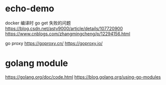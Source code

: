 # echo-demo

docker 编译时 go get 失败的问题
https://blog.csdn.net/asty9000/article/details/107720900
https://www.cnblogs.com/zhangmingcheng/p/12294156.html

go proxy
https://goproxy.cn/
https://goproxy.io/

# golang module

https://golang.org/doc/code.html
https://blog.golang.org/using-go-modules
